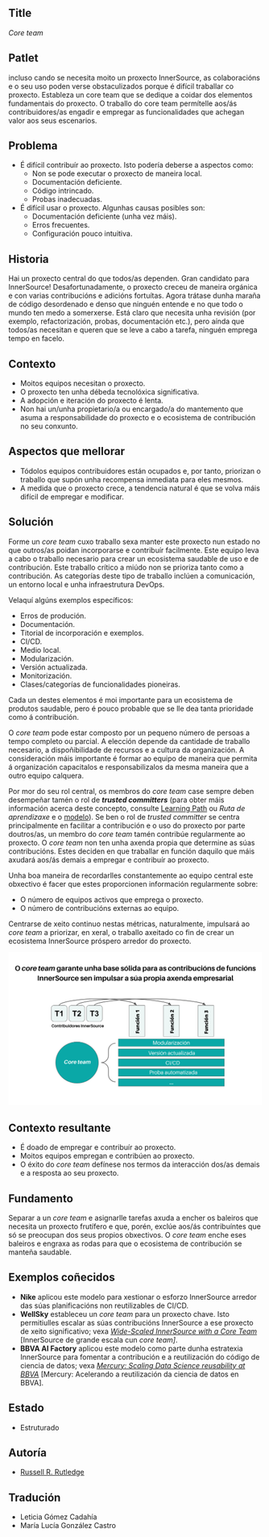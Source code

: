 ## Title

*Core team*

## Patlet

incluso cando se necesita moito un proxecto InnerSource, as colaboracións e o seu uso poden verse obstaculizados porque é difícil traballar co proxecto. Estableza un core team que se dedique a coidar dos elementos fundamentais do proxecto. O traballo do core team permítelle aos/ás contribuidores/as engadir e empregar as funcionalidades que achegan valor aos seus escenarios.

## Problema

- É difícil contribuír ao proxecto. Isto podería deberse a aspectos como:
  - Non se pode executar o proxecto de maneira local.
  - Documentación deficiente.
  - Código intrincado.
  - Probas inadecuadas.
- É difícil usar o proxecto. Algunhas causas posibles son:
  - Documentación deficiente (unha vez máis).
  - Erros frecuentes.
  - Configuración pouco intuitiva.

## Historia

Hai un proxecto central do que todos/as dependen. Gran candidato para InnerSource! Desafortunadamente, o proxecto creceu de maneira orgánica e con varias contribucións e adicións fortuítas. Agora trátase dunha maraña de código desordenado e denso que ninguén entende e no que todo o mundo ten medo a somerxerse. Está claro que necesita unha revisión (por exemplo, refactorización, probas, documentación etc.), pero aínda que todos/as necesitan e queren que se leve a cabo a tarefa, ninguén emprega tempo en facelo.

## Contexto

- Moitos equipos necesitan o proxecto.
- O proxecto ten unha débeda tecnolóxica significativa.
- A adopción e iteración do proxecto é lenta.
- Non hai un/unha propietario/a ou encargado/a do mantemento que asuma a responsabilidade do proxecto e o ecosistema de contribución no seu conxunto.

## Aspectos que mellorar

- Tódolos equipos contribuidores están ocupados e, por tanto, priorizan o traballo que supón unha recompensa inmediata para eles mesmos.
- A medida que o proxecto crece, a tendencia natural é que se volva máis difícil de empregar e modificar.

## Solución

Forme un *core team* cuxo traballo sexa manter este proxecto nun estado no que outros/as poidan incorporarse e contribuír facilmente. Este equipo leva a cabo o traballo necesario para crear un ecosistema saudable de uso e de contribución. Este traballo crítico a miúdo non se prioriza tanto como a contribución. As categorías deste tipo de traballo inclúen a comunicación, un entorno local e unha infraestrutura DevOps.

Velaquí algúns exemplos específicos:

- Erros de produción.
- Documentación.
- Titorial de incorporación e exemplos.
- CI/CD.
- Medio local.
- Modularización.
- Versión actualizada.
- Monitorización.
- Clases/categorías de funcionalidades pioneiras.

Cada un destes elementos é moi importante para un ecosistema de produtos saudable, pero é pouco probable que se lle dea tanta prioridade como á contribución.

O *core team* pode estar composto por un pequeno número de persoas a tempo completo ou parcial. A elección depende da cantidade de traballo necesario, a dispoñibilidade de recursos e a cultura da organización. A consideración máis importante é formar ao equipo de maneira que permita á organización capacitalos e responsabilizalos da mesma maneira que a outro equipo calquera.

Por mor do seu rol central, os membros do *core team* case sempre deben desempeñar tamén o rol de ***trusted committers*** (para obter máis información acerca deste concepto, consulte [Learning Path](https://innersourcecommons.org/learn/learning-path/trusted-committer/) ou *Ruta de aprendizaxe* e o [modelo](./trusted-committer.md)). Se ben o rol de *trusted committer* se centra principalmente en facilitar a contribución e o uso do proxecto por parte doutros/as, un membro do *core team* tamén contribúe regularmente ao proxecto. O *core team* non ten unha axenda propia que determine as súas contribucións. Estes deciden en que traballar en función daquilo que máis axudará aos/ás demais a empregar e contribuír ao proxecto.

Unha boa maneira de recordarlles constantemente ao equipo central este obxectivo é facer que estes proporcionen información regularmente sobre:

- O número de equipos activos que emprega o proxecto.
- O número de contribucións externas ao equipo.

Centrarse de xeito continuo nestas métricas, naturalmente, impulsará ao *core team* a priorizar, en xeral, o traballo axeitado co fin de crear un ecosistema InnerSource próspero arredor do proxecto.

![Responsabilidades do *core team* e dos/as contribuidores/as de InnerSource](../../../assets/img/gl/core-team.png)

## Contexto resultante

- É doado de empregar e contribuír ao proxecto.
- Moitos equipos empregan e contribúen ao proxecto.
- O éxito do *core team* defínese nos termos da interacción dos/as demais e a resposta ao seu proxecto.

## Fundamento

Separar a un *core team* e asignarlle tarefas axuda a encher os baleiros que necesita un proxecto frutífero e que, porén, exclúe aos/ás contribuíntes que só se preocupan dos seus propios obxectivos. O *core team* enche eses baleiros e engraxa as rodas para que o ecosistema de contribución se manteña saudable.

## Exemplos coñecidos

- **Nike** aplicou este modelo para xestionar o esforzo InnerSource arredor das súas planificacións non reutilizables de CI/CD.
- **WellSky** estableceu un *core team* para un proxecto chave. Isto permitiulles escalar as súas contribucións InnerSource a ese proxecto de xeito significativo; vexa [*Wide-Scaled InnerSource with a Core Team*](https://www.youtube.com/watch?v=kgxexjYdhIc) [InnerSource de grande escala cun *core team]*.
- **BBVA AI Factory** aplicou este modelo como parte dunha estratexia InnerSource para fomentar a contribución e a reutilización do código de ciencia de datos; vexa [*Mercury: Scaling Data Science reusability at BBVA*](https://www.bbvaaifactory.com/mercury-acelerando-la-reutilizacion-en-ciencia-de-datos-dentro-de-bbva/) [Mercury: Acelerando a reutilización da ciencia de datos en BBVA].

## Estado

- Estruturado

## Autoría

* [Russell R. Rutledge](https://github.com/rrrutledge)

## Tradución

- Leticia Gómez Cadahía
- María Lucía González Castro
